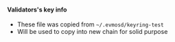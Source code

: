 #### Validators's key info

- These file was copied from `~/.evmosd/keyring-test`
- Will be used to copy into new chain for solid purpose